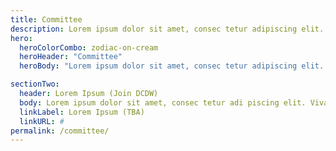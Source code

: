 ```yaml
---
title: Committee
description: Lorem ipsum dolor sit amet, consec tetur adipiscing elit. Vivamus et quam finibus, auctor arcu eu, consectetur erat. Mauris vitae arcu quis nunc varius.
hero:
  heroColorCombo: zodiac-on-cream
  heroHeader: "Committee"
  heroBody: "Lorem ipsum dolor sit amet, consec tetur adipiscing elit. Vivamus et quam finibus, auctor arcu eu, consectetur erat. Mauris vitae arcu quis nunc varius."

sectionTwo:
  header: Lorem Ipsum (Join DCDW)
  body: Lorem ipsum dolor sit amet, consec tetur adi piscing elit. Vivamus et quam finibus, auctor arcu eu, consec tetur erat. Mauris vitae arcu quis nunc varius mollis.
  linkLabel: Lorem Ipsum (TBA)
  linkURL: #
permalink: /committee/
---
```


